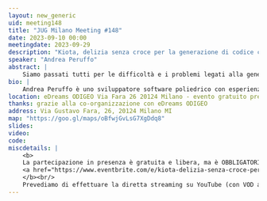 ```yaml
---
layout: new_generic
uid: meeting148
title: "JUG Milano Meeting #148"
date: 2023-09-10 00:00
meetingdate: 2023-09-29
description: "Kiota, delizia senza croce per la generazione di codice client da OpenAPI"
speaker: "Andrea Peruffo"
abstract: |
    Siamo passati tutti per le difficoltà e i problemi legati alla generazione di codice client per OpenAPI,spesso siamo finiti a implementare le chiamate HTTP a mano, il che è una attività noiosa, lunga e facilmente soggetta a errori.In questa sessione parliamo di un nuovo progetto di Microsoft: Kiotae vedremo come utilizzare uno strumento, finalmente realmente efficace, per aumentare la produttività, ridurre gli errori e divertirci di piû durante lo sviluppo.
bio: |
    Andrea Peruffo è uno sviluppatore software poliedrico con esperienza nella realizzazione di sistemi software di qualsiasi tipo. Ha esperienza in molti campi diversi, come embedded controller, infrastrutture cloud, PLC, piattaforme Big Data, FPGA, microservizi ecc. ecc. contribuisce costantemente a diversi progetti Open Source.
location: eDreams ODIGEO Via Fara 26 20124 Milano - evento gratuito previa registrazione OBBLIGATORIA (vedi dettagli)
thanks: grazie alla co-organizzazione con eDreams ODIGEO
address: Via Gustavo Fara, 26, 20124 Milano MI
map: "https://goo.gl/maps/oBfwjGvLsG7XgDdq8"
slides: 
video: 
code:
miscdetails: |
    <b>
    La partecipazione in presenza è gratuita e libera, ma è OBBLIGATORIA la registrazione su:
    <a href="https://www.eventbrite.com/e/kiota-delizia-senza-croce-per-la-generazione-di-codice-client-da-openapi-tickets-716669837777?aff=oddtdtcreator">form di registrazione per partecipare a JUG Milano in presenza</a>
    </b><br/>
    Prevediamo di effettuare la diretta streaming su YouTube (con VOD a seguire) dell'evento.
---
```

